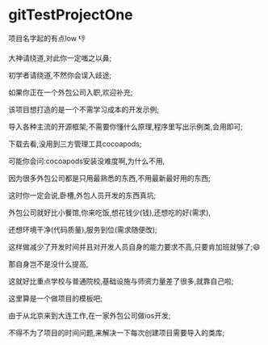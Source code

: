 # gitTestProjectOne

项目名字起的有点low 👎  

大神请绕道,对此你一定嗤之以鼻;  

初学者请绕道,不然你会误入歧途;  

如果你正在一个外包公司入职,欢迎补充;  

该项目想打造的是一个不需学习成本的开发示例;  

导入各种主流的开源框架;不需要你懂什么原理,程序里写出示例类,会用即可;  

下载去看,没用到三方管理工具cocoapods;  

可能你会问:cocoapods安装没难度啊,为什么不用,  

因为很多外包公司都是只用最熟悉的东西,不用最新最好用的东西;  

这时你一定会说,卧槽,外包人员开发的东西真坑;  

外包公司就好比小餐馆,你来吃饭,想花钱少(钱),还想吃的好(需求),  

还想环境干净(代码质量),服务到位(需求随便改);  

这样做减少了开发时间并且对开发人员自身的能力要求不高,只要肯加班就够了;😄  

那自身岂不是没什么提高,  

这就好比重点学校与普通院校,基础设施与师资力量差了很多,就靠自己啦;  

这里算是一个做项目的模板吧;  

由于从北京来到大连工作,在一家外包公司做ios开发;  

不得不为了项目的时间问题,来解决一下每次创建项目需要导入的类库;  


